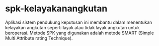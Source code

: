 # spk-kelayakanangkutan
Aplikasi sistem pendukung keputusan ini membantu dalam menentukan kelayakan angkutan seperti layak atau tidak layak angkutan untuk beroperasi. Metode SPK yang digunakan adalah metode SMART (Simple Multi Attribute rating Technique).
